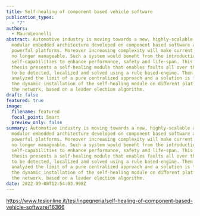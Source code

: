 ```yaml
---
title: Self-healing of component based vehicle software
publication_types:
  - "7"
authors:
  - MauroLeonelli
abstract: Automotive industry is moving towards a new, highly-scalable and
  modular embedded architecture developed on component based software and
  powerful platforms. Moreover increasing complexity will make current approach
  no longer manageable. Such a system would beneﬁt from the introduction of
  self-capabilities to enhance performance, safety and life-span. This master
  thesis presents a self-healing module that enables faults all over the system
  to be detected, localized and solved using a rule based-engine. Then it is
  analyzed the limit of a pure centralized approach and a solution is found in
  the dynamic installation of the self-healing module on diﬀerent platforms in
  the network, based on a leader election algorithm.
draft: false
featured: true
image:
  filename: featured
  focal_point: Smart
  preview_only: false
summary: Automotive industry is moving towards a new, highly-scalable and
  modular embedded architecture developed on component based software and
  powerful platforms. Moreover increasing complexity will make current approach
  no longer manageable. Such a system would beneﬁt from the introduction of
  self-capabilities to enhance performance, safety and life-span. This master
  thesis presents a self-healing module that enables faults all over the system
  to be detected, localized and solved using a rule based-engine. Then it is
  analyzed the limit of a pure centralized approach and a solution is found in
  the dynamic installation of the self-healing module on diﬀerent platforms in
  the network, based on a leader election algorithm.
date: 2022-09-08T12:54:03.998Z
---
```

<https://www.tesionline.it/tesi/ingegneria/self-healing-of-component-based-vehicle-software/16366>